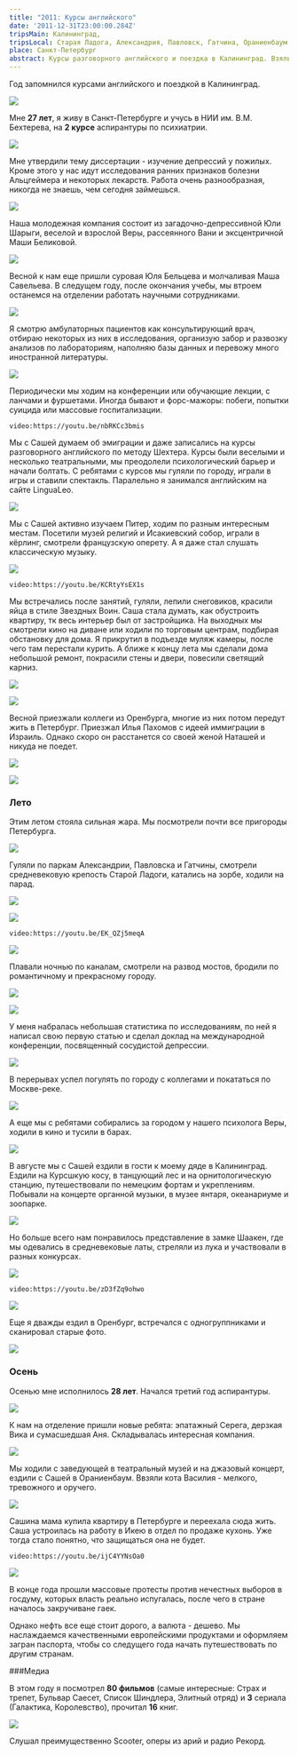 ```yaml
---
title: "2011: Курсы английского"
date: '2011-12-31T23:00:00.284Z'
tripsMain: Калининград, 
tripsLocal: Старая Ладога, Александрия, Павловск, Гатчина, Ораниенбаум
place: Санкт-Петербург
abstract: Курсы разговорного английского и поездка в Калининград. Взяли кота, Саша устроилась в Икею.
---
```


Год запомнился курсами английского и поездкой в Калининград.

![](img/20110101_024040.jpg)

Мне **27 лет**, я живу в Санкт-Петербурге и учусь в НИИ им. В.М. Бехтерева, на **2 курсе** аспирантуры по психиатрии.

![](img/IMAG0991.jpg)

Мне утвердили тему диссертации - изучение депрессий у пожилых. Кроме этого у нас идут исследования ранних признаков болезни Альцгеймера и некоторых лекарств. Работа очень разнообразная, никогда не знаешь, чем сегодня займешься.

![](img/IMAG1541.jpg)

Наша молодежная компания состоит из загадочно-депрессивной Юли Шарыги, веселой и взрослой Веры, рассеянного Вани и эксцентричной Маши Беликовой. 

![](img/IMAG1708.jpg)

Весной к нам еще пришли суровая Юля Бельцева и молчаливая Маша Савельева. В следущем году, после окончания учебы, мы втроем останемся на отделении работать научными сотрудниками.

![](img/IMAG1564.jpg)

Я смотрю амбулаторных пациентов как консультирующий врач, отбираю некоторых из них в исследования, организую забор и развозку анализов по лабораториям, наполняю базы данных и перевожу много иностранной литературы. 

![](img/IMAG0666.jpg)

Периодически мы ходим на конференции или обучающие лекции, с ланчами и фуршетами. Иногда бывают и форс-мажоры: побеги, попытки суицида или массовые госпитализации.

`video:https://youtu.be/nbRKCc3bmis`

Мы с Сашей думаем об эмиграции и даже записались на курсы разговорного английского по методу Шехтера. Курсы были веселыми и несколько театральными, мы преодолели психологический барьер и начали болтать. С ребятами с курсов мы гуляли по городу, играли в игры и ставили спектакль. Паралельно я занимался английским на сайте LinguaLeo.

![](img/20110423_191839.jpg)

Мы с Сашей активно изучаем Питер, ходим по разным интересным местам. Посетили музей религий и Исакиевский собор, играли в кёрлинг, смотрели французскую оперету. А я даже стал слушать классическую музыку.

![](img/20110213_234015v.jpg)

`video:https://youtu.be/KCRtyYsEX1s`

Мы встречались после занятий, гуляли, лепили снеговиков, красили яйца в стиле Звездных Воин. Саша стала думать, как обустроить квартиру, тк весь интерьер был от застройщика. На выходных мы смотрели кино на диване или ходили по торговым центрам, подбирая обстановку для дома. Я прикрутил в подъезде муляж камеры, после чего там перестали курить. А ближе к концу лета мы сделали дома небольшой ремонт, покрасили стены и двери, повесили светящий карниз.

![](img/IMG_9775v.jpg)

![](img/IMG_9844.jpg)

Весной приезжали коллеги из Оренбурга, многие из них потом передут жить в Петербург. Приезжал Илья Пахомов с идеей иммиграции в Израиль. Однако скоро он расстанется со своей женой Наташей и никуда не поедет.

![](img/20110531_172428.jpg)

![](img/20110531_180614.jpg)


### Лето

Этим летом стояла сильная жара. Мы посмотрели почти все пригороды Петербурга.

![](img/20110523_235656.jpg)

Гуляли по паркам Александрии, Павловска и Гатчины, смотрели средневековую крепость Старой Ладоги, катались на зорбе, ходили на парад. 

![](img/20110522_192820vm.jpg)

![](img/20110630_224706.jpg)

`video:https://youtu.be/EK_QZj5meqA`

![](img/IMG_9004.jpg)

Плавали ночнью по каналам, смотрели на развод мостов, бродили по романтичному и прекрасному городу.

![](img/20110729_211227.jpg)

![](img/20110721_160859.jpg)

У меня набралась небольшая статистика по исследованиям, по ней я написал свою первую статью и сделал доклад на международной конференции, посвященный сосудистой депрессии. 

![](img/20110630_231130.jpg)

В перерывах успел погулять по городу с коллегами и покататься по Москве-реке.

![](img/20110629_001328.jpg)

А еще мы с ребятами собирались за городом у нашего психолога Веры, ходили в кино и тусили в барах.

![](img/IMAG1594.jpg)

В августе мы с Сашей ездили в гости к моему дяде в Калининград. Ездили на Курсшкую косу, в танцующий лес и на орнитологическую станцию, путешествовали по немецким фортам и укреплениям. Побывали на концерте органной музыки, в музее янтаря, океанариуме и зоопарке. 

![](img/20110811_234426.jpg)

Но больше всего нам понравилось представление в замке Шаакен, где мы одевались в средневековые латы, стреляли из лука и участвовали в разных конкурсах.

![](img/20110808_021536.jpg)

`video:https://youtu.be/zD3fZq9ohwo`

![](img/20110805_230532.jpg)

Еще я дважды ездил в Оренбург, встречался с одногруппниками и сканировал старые фото.

![](img/20110915_173658.jpg)


### Осень

Осенью мне исполнилось **28 лет**. Начался третий год аспирантуры.

![](img/20111002_154821.jpg)

К нам на отделение пришли новые ребята: эпатажный Серега, дерзкая Вика и сумасшедшая Аня. Складывалась интересная компания.

![](img/IMG_0476.jpg)

Мы ходили с заведующей в театральный музей и на джазовый концерт, ездили с Сашей в Ораниенбаум. Ввзяли кота Василия - мелкого, тревожного и оручего.

![](img/20120112_000320.jpg)

Сашина мама купила квартиру в Петербурге и переехала сюда жить. Саша устроилась на работу в Икею в отдел по продаже кухонь. Уже тогда стало понятно, что защищаться она не будет.

`video:https://youtu.be/ijC4YYNsOa0`

![](img/20111120_171918.jpg)

В конце года прошли массовые протесты против нечестных выборов в госдуму, которых власть реально испугалась, после чего в стране началось закручиване гаек.

Однако нефть все еще стоит дорого, а валюта - дешево. Мы наслаждаемся качественными европейскими продуктами и оформляем загран паспорта, чтобы со следущего года начать путешествовать по другим странам.

###Медиа

В этом году я посмотрел **80 фильмов** (самые интересные: Страх и трепет, Бульвар Саесет, Список Шиндлера, Элитный отряд) и **3** сериала (Галактика, Королевство), прочитал **16** книг. 

![](img/galaxy.jpg)

Слушал преимущественно Scooter, оперы из арий и радио Рекорд.